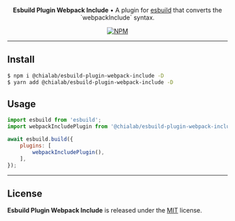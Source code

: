 <p align="center">
    <strong>Esbuild Plugin Webpack Include</strong> • A plugin for <a href="https://esbuild.github.io/">esbuild</a> that converts the `webpackInclude` syntax.
</p>

<p align="center">
    <a href="https://www.npmjs.com/package/@chialab/esbuild-plugin-webpack-include"><img alt="NPM" src="https://img.shields.io/npm/v/@chialab/esbuild-plugin-webpack-include.svg?style=flat-square"></a>
</p>

---

## Install

```sh
$ npm i @chialab/esbuild-plugin-webpack-include -D
$ yarn add @chialab/esbuild-plugin-webpack-include -D
```

## Usage

```js
import esbuild from 'esbuild';
import webpackIncludePlugin from '@chialab/esbuild-plugin-webpack-include';

await esbuild.build({
    plugins: [
        webpackIncludePlugin(),
    ],
});
```

---

## License

**Esbuild Plugin Webpack Include** is released under the [MIT](https://github.com/chialab/rna/blob/main/packages/esbuild-plugin-webpack-include/LICENSE) license.
